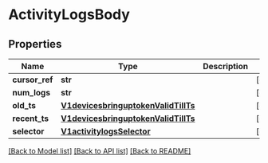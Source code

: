 # ActivityLogsBody

## Properties
Name | Type | Description | Notes
------------ | ------------- | ------------- | -------------
**cursor_ref** | **str** |  | [optional] 
**num_logs** | **str** |  | [optional] 
**old_ts** | [**V1devicesbringuptokenValidTillTs**](V1devicesbringuptokenValidTillTs.md) |  | [optional] 
**recent_ts** | [**V1devicesbringuptokenValidTillTs**](V1devicesbringuptokenValidTillTs.md) |  | [optional] 
**selector** | [**V1activitylogsSelector**](V1activitylogsSelector.md) |  | [optional] 

[[Back to Model list]](../README.md#documentation-for-models) [[Back to API list]](../README.md#documentation-for-api-endpoints) [[Back to README]](../README.md)

